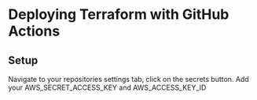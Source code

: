 # Deploying Terraform with GitHub Actions

## Setup

Navigate to your repositories settings tab, click on the secrets button.
Add your AWS_SECRET_ACCESS_KEY and AWS_ACCESS_KEY_ID